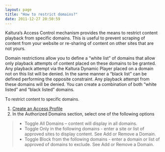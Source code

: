 ```yaml
---
layout: page
title: "How to restrict domains?"
date: 2011-12-27 20:50:59
---
```


Kaltura’s Access Control mechanism provides the means to restrict content playback from specific domains. This is useful to prevent scraping of content from your website or re-sharing of content on other sites that are not yours.

Domain restrictions allow you to define a “white list” of domains that allow only playback attempts of content placed on these domains to be granted. Any playback attempt via the Kaltura Dynamic Player placed on a domain not on this list will be denied. In the same manner a “black list” can be defined performing the opposite constraint. Any playback attempt from these domains will be denied. You can create a combination of both “white listed” and “black listed” domains.

<p class="mce-procedure">
  T<span style="font-size: small;">o restrict content to specific domains.</span>
</p>

1.  <a href="http://knowledge.kaltura.com/faq/how-create-access-profile" target="_blank" title="Create and Access Profile">Create an Access Profile</a>
2.  In the Authorized Domains section, select one of the following options

> *   Toggle All Domains – content will display in all domains.
> *   Toggle Only in the following domains - enter a site or list of approved sites to display content. See Add or Remove a Domain.
> *   Toggle Block from the following domains - enter a domain or list of approved of domains to exclude. See Add or Remove a Domain.

<span style="font-size: small;"><br /></span>